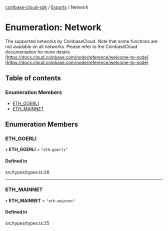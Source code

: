 [coinbase-cloud-sdk](../README.md) / [Exports](../modules.md) / Network

# Enumeration: Network

The supported networks by CoinbaseCloud. Note that some functions are not available
on all networks. Please refer to the CoinbaseCloud documentation for more details
[https://docs.cloud.coinbase.com/node/reference/welcome-to-node](https://docs.cloud.coinbase.com/node/reference/welcome-to-node)

## Table of contents

### Enumeration Members

- [ETH\_GOERLI](Network.md#eth_goerli)
- [ETH\_MAINNET](Network.md#eth_mainnet)

## Enumeration Members

### ETH\_GOERLI

• **ETH\_GOERLI** = ``"eth-goerli"``

#### Defined in

src/types/types.ts:26

___

### ETH\_MAINNET

• **ETH\_MAINNET** = ``"eth-mainnet"``

#### Defined in

src/types/types.ts:25
